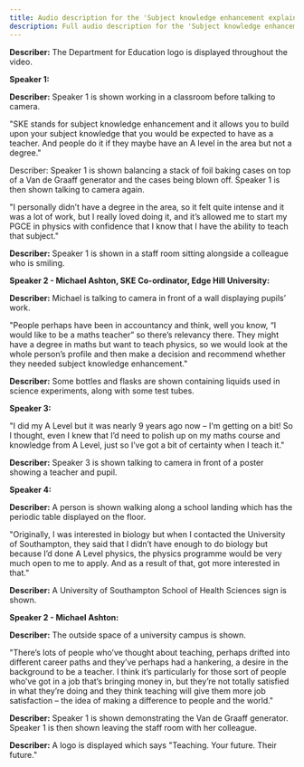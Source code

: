 ```yaml
---
title: Audio description for the 'Subject knowledge enhancement explained' video
description: Full audio description for the 'Subject knowledge enhancement' video.
---
```


**Describer:** The Department for Education logo is displayed throughout the video.

**Speaker 1:**

**Describer:** Speaker 1 is shown working in a classroom before talking to camera.

"SKE stands for subject knowledge enhancement and it allows you to build upon your subject knowledge that you would be expected to have as a teacher. And people do it if they maybe have an A level in the area but not a degree."

Describer: Speaker 1 is shown balancing a stack of foil baking cases on top of a Van de Graaff generator and the cases being blown off. Speaker 1 is then shown talking to camera again.

"I personally didn’t have a degree in the area, so it felt quite intense and it was a lot of work, but I really loved doing it, and it’s allowed me to start my PGCE in physics with confidence that I know that I have the ability to teach that subject."

**Describer:** Speaker 1 is shown in a staff room sitting alongside a colleague who is smiling.

**Speaker 2 - Michael Ashton, SKE Co-ordinator, Edge Hill University:**

**Describer:** Michael is talking to camera in front of a wall displaying pupils’ work.

"People perhaps have been in accountancy and think, well you know, “I would like to be a maths teacher” so there’s relevancy there. They might have a degree in maths but want to teach physics, so we would look at the whole person’s profile and then make a decision and recommend whether they needed subject knowledge enhancement."

**Describer:** Some bottles and flasks are shown containing liquids used in science experiments, along with some test tubes.

**Speaker 3:**

"I did my A Level but it was nearly 9 years ago now – I'm getting on a bit! So I thought, even I knew that I’d need to polish up on my maths course and knowledge from A Level, just so I’ve got a bit of certainty when I teach it."

**Describer:** Speaker 3 is shown talking to camera in front of a poster showing a teacher and pupil.

**Speaker 4:**

**Describer:** A person is shown walking along a school landing which has the periodic table displayed on the floor.

"Originally, I was interested in biology but when I contacted the University of Southampton, they said that I didn’t have enough to do biology but because I’d done A Level physics, the physics programme would be very much open to me to apply. And as a result of that, got more interested in that."

**Describer:** A University of Southampton School of Health Sciences sign is shown.

**Speaker 2 - Michael Ashton:**

**Describer:** The outside space of a university campus is shown.

"There’s lots of people who’ve thought about teaching, perhaps drifted into different career paths and they’ve perhaps had a hankering, a desire in the background to be a teacher. I think it’s particularly for those sort of people who’ve got in a job that’s bringing money in, but they’re not totally satisfied in what they’re doing and they think teaching will give them more job satisfaction – the idea of making a difference to people and the world."

**Describer:** Speaker 1 is shown demonstrating the Van de Graaff generator. Speaker 1 is then shown leaving the staff room with her colleague.

**Describer:** A logo is displayed which says "Teaching. Your future. Their future."
